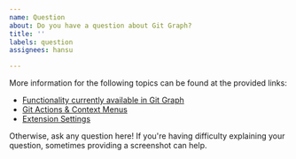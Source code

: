 ```yaml
---
name: Question
about: Do you have a question about Git Graph?
title: ''
labels: question
assignees: hansu

---
```


More information for the following topics can be found at the provided links:
* [Functionality currently available in Git Graph](https://github.com/hansu/vscode-git-graph/blob/master/README.md#features)
* [Git Actions & Context Menus](https://github.com/hansu/vscode-git-graph/wiki/Context-Menus)
* [Extension Settings](https://github.com/hansu/vscode-git-graph/wiki/Extension-Settings)

Otherwise, ask any question here! If you're having difficulty explaining your question, sometimes providing a screenshot can help.
